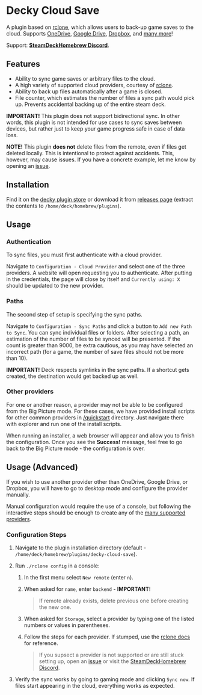 # Decky Cloud Save

A plugin based on [rclone](https://rclone.org/), which allows users to back-up game saves to the cloud. Supports [OneDrive](https://onedrive.live.com/), [Google Drive](https://drive.google.com/), [Dropbox](https://www.dropbox.com/), and [many more](#backend-support)!

Support: **[SteamDeckHomebrew Discord](https://discord.gg/ZU74G2NJzk)**.

## Features

* Ability to sync game saves or arbitrary files to the cloud.
* A high variety of supported cloud providers, courtesy of [rclone](https://rclone.org/).
* Ability to back up files automatically after a game is closed.
* File counter, which estimates the number of files a sync path would pick up. Prevents accidental backing up of the entire steam deck.

**IMPORTANT!** This plugin does not support bidirectional sync. In other words, this plugin is not intended for use cases to sync saves between devices, but rather just to keep your game progress safe in case of data loss.

**NOTE!** This plugin **does not** delete files from the remote, even if files get deleted locally. This is intentional to protect against accidents. This, however, may cause issues. If you have a concrete example, let me know by opening an [issue](https://github.com/GedasFX/decky-cloud-save/issues).

## Installation

Find it on the [decky plugin store]() or download it from [releases page](/GedasFX/decky-cloud-save/releases) (extract the contents to `/home/deck/homebrew/plugins`).


## Usage

### Authentication

To sync files, you must first authenticate with a cloud provider. 

Navigate to `Configuration - Cloud Provider` and select one of the three providers. A website will open requesting you to authenticate. After putting in the credentials, the page will close by itself and `Currently using: X` should be updated to the new provider.

### Paths

The second step of setup is specifying the sync paths.

Navigate to `Configuration - Sync Paths` and click a button to `Add new Path to Sync`. You can sync individual files or folders. After selecting a path, an estimation of the number of files to be synced will be presented. If the count is greater than 9000, be extra cautious, as you may have selected an incorrect path (for a game, the number of save files should not be more than 10).

**IMPORTANT!** Deck respects symlinks in the sync paths. If a shortcut gets created, the destination would get backed up as well.

### Other providers

For one or another reason, a provider may not be able to be configured from the Big Picture mode. For these cases, we have provided install scripts for other common providers in [/quickstart](/defaults/quickstart/) directory. Just navigate there with explorer and run one of the install scripts.

When running an installer, a web browser will appear and allow you to finish the configuration. Once you see the **Success!** message, feel free to go back to the Big Picture mode - the configuration is over.

## Usage (Advanced)

If you wish to use another provider other than OneDrive, Google Drive, or Dropbox, you will have to go to desktop mode and configure the provider manually.

Manual configuration would require the use of a console, but following the interactive steps should be enough to create any of the [many supported providers](https://rclone.org/docs/).

### Configuration Steps

1. Navigate to the plugin installation directory (default - `/home/deck/homebrew/plugins/decky-cloud-save`).
2. Run `./rclone config` in a console:
   
   1. In the first menu select `New remote` (enter `n`).
   2. When asked for `name`, enter `backend` - **IMPORTANT**!

      > If remote already exists, delete previous one before creating the new one.

   3. When asked for `Storage`, select a provider by typing one of the listed numbers or values in parentheses.

   4. Follow the steps for each provider. If stumped, use the [rclone docs](https://rclone.org/docs/) for reference.

      > If you supsect a provider is not supported or are still stuck setting up, open an [issue](https://github.com/GedasFX/decky-cloud-save/issues) or visit the [SteamDeckHomebrew Discord](https://discord.gg/ZU74G2NJzk).

3. Verify the sync works by going to gaming mode and clicking `Sync now`. If files start appearing in the cloud, everything works as expected.

